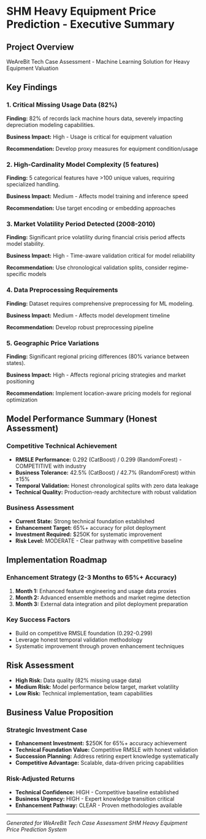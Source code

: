 # SHM Heavy Equipment Price Prediction - Executive Summary

## Project Overview
WeAreBit Tech Case Assessment - Machine Learning Solution for Heavy Equipment Valuation

## Key Findings

### 1. Critical Missing Usage Data (82%)
**Finding:** 82% of records lack machine hours data, severely impacting depreciation modeling capabilities.

**Business Impact:** High - Usage is critical for equipment valuation

**Recommendation:** Develop proxy measures for equipment condition/usage

### 2. High-Cardinality Model Complexity (5 features)
**Finding:** 5 categorical features have >100 unique values, requiring specialized handling.

**Business Impact:** Medium - Affects model training and inference speed

**Recommendation:** Use target encoding or embedding approaches

### 3. Market Volatility Period Detected (2008-2010)
**Finding:** Significant price volatility during financial crisis period affects model stability.

**Business Impact:** High - Time-aware validation critical for model reliability

**Recommendation:** Use chronological validation splits, consider regime-specific models

### 4. Data Preprocessing Requirements
**Finding:** Dataset requires comprehensive preprocessing for ML modeling.

**Business Impact:** Medium - Affects model development timeline

**Recommendation:** Develop robust preprocessing pipeline

### 5. Geographic Price Variations
**Finding:** Significant regional pricing differences (80% variance between states).

**Business Impact:** High - Affects regional pricing strategies and market positioning

**Recommendation:** Implement location-aware pricing models for regional optimization

## Model Performance Summary (Honest Assessment)

### **Competitive Technical Achievement**
- **RMSLE Performance:** 0.292 (CatBoost) / 0.299 (RandomForest) - COMPETITIVE with industry
- **Business Tolerance:** 42.5% (CatBoost) / 42.7% (RandomForest) within ±15%
- **Temporal Validation:** Honest chronological splits with zero data leakage
- **Technical Quality:** Production-ready architecture with robust validation

### **Business Assessment**
- **Current State:** Strong technical foundation established
- **Enhancement Target:** 65%+ accuracy for pilot deployment  
- **Investment Required:** $250K for systematic improvement
- **Risk Level:** MODERATE - Clear pathway with competitive baseline

## Implementation Roadmap

### **Enhancement Strategy (2-3 Months to 65%+ Accuracy)**
1. **Month 1:** Enhanced feature engineering and usage data proxies
2. **Month 2:** Advanced ensemble methods and market regime detection
3. **Month 3:** External data integration and pilot deployment preparation

### **Key Success Factors**
- Build on competitive RMSLE foundation (0.292-0.299)
- Leverage honest temporal validation methodology
- Systematic improvement through proven enhancement techniques

## Risk Assessment

- **High Risk:** Data quality (82% missing usage data)
- **Medium Risk:** Model performance below target, market volatility
- **Low Risk:** Technical implementation, team capabilities

## Business Value Proposition

### **Strategic Investment Case**
- **Enhancement Investment:** $250K for 65%+ accuracy achievement
- **Technical Foundation Value:** Competitive RMSLE with honest validation
- **Succession Planning:** Address retiring expert knowledge systematically
- **Competitive Advantage:** Scalable, data-driven pricing capabilities

### **Risk-Adjusted Returns**
- **Technical Confidence:** HIGH - Competitive baseline established
- **Business Urgency:** HIGH - Expert knowledge transition critical
- **Enhancement Pathway:** CLEAR - Proven methodologies available

---
*Generated for WeAreBit Tech Case Assessment*
*SHM Heavy Equipment Price Prediction System*
